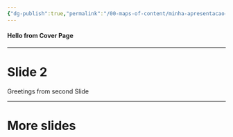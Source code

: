 ```yaml
---
{"dg-publish":true,"permalink":"/00-maps-of-content/minha-apresentacao-2/","title":"Minha apresentação 2","noteIcon":""}
---
```


  
#### Hello from Cover Page

---

# Slide 2

Greetings from second Slide

---

# More slides
